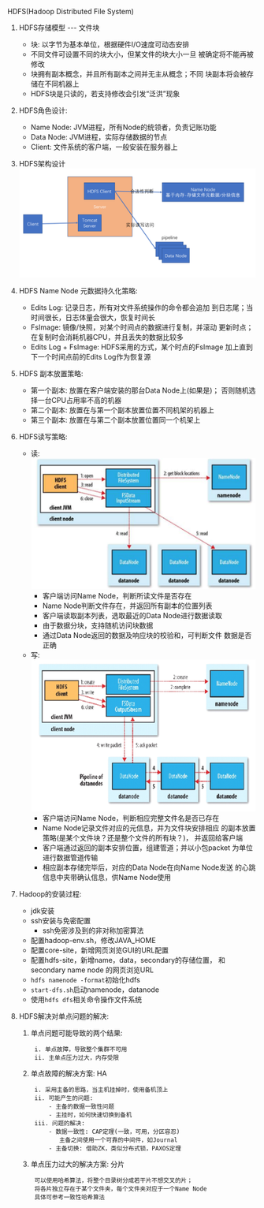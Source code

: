HDFS(Hadoop Distributed File System)
1. HDFS存储模型 --- 文件块
    - 块: 以字节为基本单位，根据硬件I/O速度可动态安排
    - 不同文件可设置不同的块大小，但某文件的块大小一旦
    被确定将不能再被修改
    - 块拥有副本概念，并且所有副本之间并无主从概念；不同
    块副本将会被存储在不同机器上
    - HDFS块是只读的，若支持修改会引发“泛洪”现象
    
2. HDFS角色设计:
    - Name Node: JVM进程，所有Node的统领者，负责记账功能
    - Data Node: JVM进程，实际存储数据的节点
    - Client: 文件系统的客户端，一般安装在服务器上

3. HDFS架构设计
    ![](./images/hdfs架构.png)

4. HDFS Name Node 元数据持久化策略:
    - Edits Log: 记录日志，所有对文件系统操作的命令都会追加
    到日志尾；当时间很长，日志体量会很大，恢复时间长
    - FsImage: 镜像/快照，对某个时间点的数据进行复制，并滚动
    更新时点；在复制时会消耗机器CPU，并且丢失的数据比较多
    - Edits Log + FsImage: HDFS采用的方式，某个时点的FsImage
    加上直到下一个时间点前的Edits Log作为恢复源
    
5. HDFS 副本放置策略:
    - 第一个副本: 放置在客户端安装的那台Data Node上(如果是)；
    否则随机选择一台CPU占用率不高的机器
    - 第二个副本: 放置在与第一个副本放置位置不同机架的机器上
    - 第三个副本: 放置在与第二个副本放置位置同一个机架上
 
6. HDFS读写策略:
    - 读:
    ![](./images/hdfsRead.png)
        - 客户端访问Name Node，判断所读文件是否存在
        - Name Node判断文件存在，并返回所有副本的位置列表
        - 客户端读取副本列表，选取最近的Data Node进行数据读取
        - 由于数据分块，支持随机访问块数据
        - 通过Data Node返回的数据及响应块的校验和，可判断文件
        数据是否正确
    - 写:
    ![](./images/hdfsWrite.png)
        - 客户端访问Name Node，判断相应完整文件名是否已存在
        - Name Node记录文件对应的元信息，并为文件块安排相应
        的副本放置策略(是某个文件块？还是整个文件的所有块？)，
        并返回给客户端
        - 客户端通过返回的副本安排位置，组建管道；并以小包packet
        为单位进行数据管道传输
        - 相应副本存储完毕后，对应的Data Node在向Name Node发送
        的心跳信息中夹带确认信息，供Name Node使用

7. Hadoop的安装过程:
    - jdk安装
    - ssh安装与免密配置
        - ssh免密涉及到的非对称加密算法
    - 配置hadoop-env.sh，修改JAVA_HOME
    - 配置core-site，新增网页浏览GUI的URL配置
    - 配置hdfs-site，新增name，data，secondary的存储位置，
    和secondary name node 的网页浏览URL
    - `hdfs namenode -format`初始化hdfs
    - `start-dfs.sh`启动namenode，datanode
    - 使用`hdfs dfs`相关命令操作文件系统
    
8. HDFS解决对单点问题的解决:
    1. 单点问题可能导致的两个结果:
        
       ````
        i. 单点故障，导致整个集群不可用
        ii. 主单点压力过大，内存受限
       ````
    2. 单点故障的解决方案: HA
        
       ````
        i. 采用主备的思路，当主机挂掉时，使用备机顶上
        ii. 可能产生的问题: 
            - 主备的数据一致性问题
            - 主挂时，如何快速切换到备机
        iii. 问题的解决:
            - 数据一致性: CAP定理(一致，可用，分区容忍)
               主备之间使用一个可靠的中间件，如Journal
            - 主备切换: 借助ZK，类似分布式锁，PAXOS定理
       ````
    3. 单点压力过大的解决方案: 分片
        
       ````
        可以使用哈希算法，将整个目录树分成若干片不想交叉的片；
        将各片独立存在于某个文件夹，每个文件夹对应于一个Name Node
        具体可参考一致性哈希算法
       ````